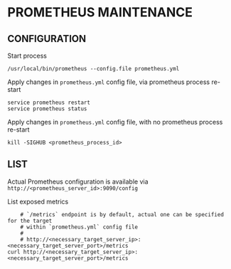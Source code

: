 # PROMETHEUS MAINTENANCE

## CONFIGURATION

Start process
```
/usr/local/bin/prometheus --config.file prometheus.yml
```

Apply changes in `prometheus.yml` config file, via prometheus process re-start
```
service prometheus restart
service prometheus status
```

Apply changes in `prometheus.yml` config file, with no prometheus process re-start
```
kill -SIGHUB <prometheus_process_id>
```

## LIST

Actual Prometheus configuration is available via `http://<prometheus_server_id>:9090/config`


List exposed metrics
```
    # `/metrics` endpoint is by default, actual one can be specified for the target 
    # within `prometheus.yml` config file
    #
    # http://<necessary_target_server_ip>:<necessary_target_server_port>/metrics
curl http://<necessary_target_server_ip>:<necessary_target_server_port>/metrics
```









